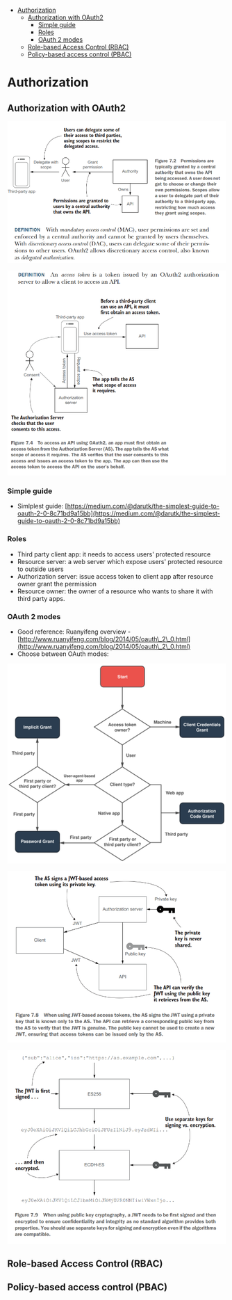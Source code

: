 - [Authorization](#authorization)
  - [Authorization with OAuth2](#authorization-with-oauth2)
    - [Simple guide](#simple-guide)
    - [Roles](#roles)
    - [OAuth 2 modes](#oauth-2-modes)
  - [Role-based Access Control (RBAC)](#role-based-access-control-rbac)
  - [Policy-based access control (PBAC)](#policy-based-access-control-pbac)

# Authorization

## Authorization with OAuth2

![](../../.gitbook/assets/apidesign_permissionVsScope.png)

![](../../.gitbook/assets/apidesign_accesstoken.png)

### Simple guide

* Simlplest guide: [https://medium.com/@darutk/the-simplest-guide-to-oauth-2-0-8c71bd9a15bb](https://medium.com/@darutk/the-simplest-guide-to-oauth-2-0-8c71bd9a15bb)

### Roles

* Third party client app: it needs to access users' protected resource
* Resource server: a web server which expose users' protected resource to outside users
* Authorization server: issue access token to client app after resource owner grant the permission
* Resource owner: the owner of a resource who wants to share it with third party apps.

### OAuth 2 modes

* Good reference: Ruanyifeng overview - [http://www.ruanyifeng.com/blog/2014/05/oauth\_2\_0.html](http://www.ruanyifeng.com/blog/2014/05/oauth\_2\_0.html)
* Choose between OAuth modes:

![Choose between](../../.gitbook/assets/security_oauth_chooseMode.svg)

![](../../.gitbook/assets/apidesign_jwt_accesstokens.png)

![](../../.gitbook/assets/microsvcs_security_public_key_crypto.png)

## Role-based Access Control (RBAC) 

## Policy-based access control (PBAC)